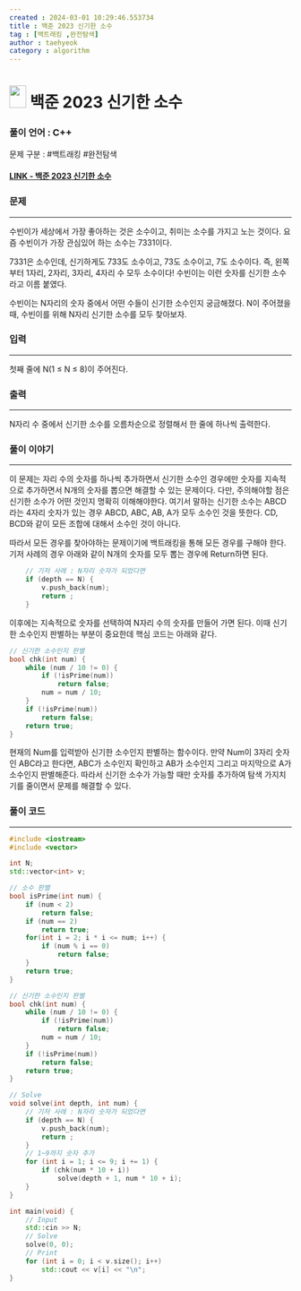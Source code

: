 ```yaml
---
created : 2024-03-01 10:29:46.553734
title : 백준 2023 신기한 소수
tag : [백트래킹 ,완전탐색]
author : taehyeok
category : algorithm
---
```

# <img src="https://d2gd6pc034wcta.cloudfront.net/tier/11.svg" width="30" height="40"> 백준 2023 신기한 소수


### 풀이 언어 : C++

문제 구분 : #백트래킹 #완전탐색
#### [LINK - 백준 2023 신기한 소수](https://www.acmicpc.net/problem/2023)

### 문제

<hr>


수빈이가 세상에서 가장 좋아하는 것은 소수이고, 취미는 소수를 가지고 노는 것이다. 요즘 수빈이가 가장 관심있어 하는 소수는 7331이다.

7331은 소수인데, 신기하게도 733도 소수이고, 73도 소수이고, 7도 소수이다. 즉, 왼쪽부터 1자리, 2자리, 3자리, 4자리 수 모두 소수이다! 수빈이는 이런 숫자를 신기한 소수라고 이름 붙였다.

수빈이는 N자리의 숫자 중에서 어떤 수들이 신기한 소수인지 궁금해졌다. N이 주어졌을 때, 수빈이를 위해 N자리 신기한 소수를 모두 찾아보자.

### 입력

<hr>


첫째 줄에 N(1 ≤ N ≤ 8)이 주어진다.
### 출력

<hr>


N자리 수 중에서 신기한 소수를 오름차순으로 정렬해서 한 줄에 하나씩 출력한다.
### 풀이 이야기

<hr>


이 문제는 자리 수의 숫자를 하나씩 추가하면서 신기한 소수인 경우에만 숫자를 지속적으로 추가하면서 N개의 숫자를 뽑으면 해결할 수 있는 문제이다. 다만, 주의해야할 점은 신기한 소수가 어떤 것인지 명확히 이해해야한다. 여기서 말하는 신기한 소수는 ABCD라는 4자리 숫자가 있는 경우 ABCD, ABC, AB, A가 모두 소수인 것을 뜻한다. CD, BCD와 같이 모든 조합에 대해서 소수인 것이 아니다.

따라서 모든 경우를 찾아야하는 문제이기에 백트래킹을 통해 모든 경우를 구해야 한다. 기저 사례의 경우 아래와 같이 N개의 숫자를 모두 뽑는 경우에 Return하면 된다.
```c++
    // 기저 사례 : N자리 숫자가 되었다면
    if (depth == N) {
        v.push_back(num);
        return ;
    }
```

이후에는 지속적으로 숫자를 선택하여 N자리 수의 숫자를 만들어 가면 된다. 이때 신기한 소수인지 판별하는 부분이 중요한데 핵심 코드는 아래와 같다.
```c++
// 신기한 소수인지 판별
bool chk(int num) {
    while (num / 10 != 0) {
        if (!isPrime(num))
            return false;
        num = num / 10;
    }
    if (!isPrime(num))
        return false;
    return true;
}
```
현재의 Num를 입력받아 신기한 소수인지 판별하는 함수이다. 만약 Num이 3자리 숫자인 ABC라고 한다면, ABC가 소수인지 확인하고 AB가 소수인지 그리고 마지막으로 A가 소수인지 판별해준다. 따라서 신기한 소수가 가능할 때만 숫자를 추가하여 탐색 가지치기를 줄이면서 문제를 해결할 수 있다.

### 풀이 코드

<hr>


``` c++
#include <iostream>
#include <vector>

int N;
std::vector<int> v;

// 소수 판별
bool isPrime(int num) {
    if (num < 2)
        return false;
    if (num == 2)
        return true;
    for(int i = 2; i * i <= num; i++) {
        if (num % i == 0)
            return false;
    }
    return true;
}

// 신기한 소수인지 판별
bool chk(int num) {
    while (num / 10 != 0) {
        if (!isPrime(num))
            return false;
        num = num / 10;
    }
    if (!isPrime(num))
        return false;
    return true;
}

// Solve
void solve(int depth, int num) {
    // 기저 사례 : N자리 숫자가 되었다면
    if (depth == N) {
        v.push_back(num);
        return ;
    }
    // 1~9까지 숫자 추가
    for (int i = 1; i <= 9; i += 1) {
        if (chk(num * 10 + i))
            solve(depth + 1, num * 10 + i);
    }
}

int main(void) {
    // Input
    std::cin >> N;
    // Solve
    solve(0, 0);
    // Print
    for (int i = 0; i < v.size(); i++) 
        std::cout << v[i] << "\n";
}
```
